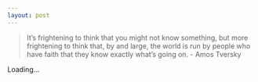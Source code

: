 ```yaml
---
layout: post
---
```


<blockquote>
  <p>It’s frightening to think that you might not know something, but more frightening to think that, by and large, the world is run by people who have faith that they know exactly what’s going on.
<span>- Amos Tversky</span></p>
</blockquote>

<div id="table-container">Loading...</div>
<script src="{{ "js/tablescript.js" | relative_url }}"></script>
<script src="https://cdnjs.cloudflare.com/ajax/libs/Sortable/1.15.0/Sortable.min.js"></script>
